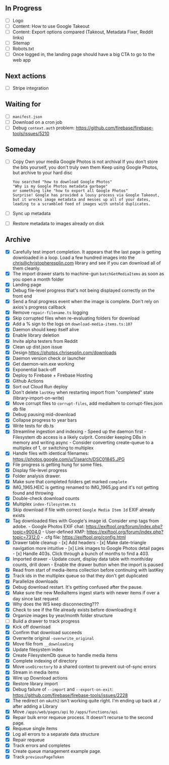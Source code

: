 ## In Progress

- [ ] Logo
- [ ] Content: How to use Google Takeout
- [ ] Content: Export options compared (Takeout, Metadata Fixer, Reddit links)
- [ ] Sitemap
- [ ] Robots.txt
- [ ] Once logged in, the landing page should have a big CTA to go to the web app

## Next actions

- [ ] Stripe integration

## Waiting for

- [ ] `manifest.json`
- [ ] Download on a cron job
- [ ] Debug `context.auth` problem: https://github.com/firebase/firebase-tools/issues/5210

## Someday

- [ ] Copy
      Own your media
      Google Photos is not archival
      If you don't store the bits yourself, you don't truly own them
      Keep using Google Photos, but archive to your hard disc

      You searched "how to download Google Photos"
      "Why is my Google Photos metadata garbage"
      or something like "how to export all Google Photos"
      Surprise! Google has provided a lousy process via Google Takeout,
      but it wrecks image metadata and messes up all of your dates,
      leading to a scrambled feed of images with untold duplicates.

- [ ] Sync up metadata
- [ ] Restore metadata to images already on disk

## Archive

- [x] Carefully test import completion. It appears that the last page is getting downloaded in a loop. Load a few hundred images into the chris@christopheresplin.com library and see if you can download all of them cleanly.
- [x] The import drawer starts to machine-gun `batchGetMediaItems` as soon as you open a month folder
- [x] Landing page
- [x] Debug file-level progress that's not being displayed correctly on the front end
- [x] Send a final progress event when the image is complete. Don't rely on axios's progress callback
- [x] Remove `repair-filename.ts` logging
- [x] Skip corrupted files when re-evaluating folders for download
- [x] Add a % sign to the logs on `download-media-items.ts:107`
- [x] Daemon should keep itself alive
- [x] Enable library deletion
- [x] Invite alpha testers from Reddit
- [x] Clean up dist.json issue
- [x] Design https://photos.chrisesplin.com/downloads
- [x] Daemon version check or launcher
- [x] Get daemon-win.exe working
- [x] Exponential back-off
- [x] Deploy to Firebase + Firebase Hosting
- [x] Github Actions
- [x] Sort out Cloud Run deploy
- [x] Don't delete `lastKey` when restarting import from "completed" state (library-import-on-write)
- [x] Move corrupt files to `corrupt-files`, add mediaItem to corrupt-files.json db file
- [x] Debug pausing mid-download
- [x] Collapse progress to year bars
- [x] Write tests for db.ts
- [x] Streamline ingestion and indexing - Speed up the daemon first - Filesystem db access is a likely culprit. Consider keeping DBs in memory and writing async - Consider converting create-queue to a multiplex of 1, or switching to multiplex
- [x] Handle files with identical filenames: https://photos.google.com/u/1/search/DSC01845.JPG
- [x] File progress is getting hung for some files.
- [x] Display file-level progress
- [x] Folder analysis drawer.
- [x] Make sure that completed folders get marked `complete`
- [x] IMG_1965.HEIC is getting renamed to IMG_1965.jpg and it's not getting found and throwing
- [x] Double-check download counts
- [x] Multiplex `index-filesystem.ts`
- [x] Skip download if file with correct `Google Media Item Id` EXIF already exists
- [x] Tag downloaded files with Google's image id. Consider xmp tags from adobe. - Google Photos EXIF chat: https://exiftool.org/forum/index.php?topic=9004.0 - User-defined XMP: https://exiftool.org/forum/index.php?topic=7312.0 - .cfg file: https://exiftool.org/config.html
- [x] Drawer table cleanup - [x] Add headers - [x] Make date-triangle navigation more intuitive - [x] Link images to Google Photos detail pages - [x] Handle 403s. Click through a bunch of months to find a 403.
- [x] Imported drawer - Update count, display data table with month/day counts, drill down - Enable the drawer button when the import is paused
- [x] Read from start of media-items collection before continuing with lastKey
- [x] Track ids in the multiplex queue so that they don't get duplicated
- [x] Parallelize downloads
- [x] Debug download restart. It's getting confused after the pause.
- [x] Make sure the new MediaItems ingest starts with newer items if over a day since last request
- [x] Why does the WS keep disconnecting???
- [x] Check to see if the file already exists before downloading it
- [x] Organize images by year/month folder structure
- [ ] Build a drawer to track progress
- [x] Kick off download
- [x] Confirm that download succeeds
- [x] Overwrite original `-overwrite_original`
- [x] Move file from `__downloading`
- [x] Update filesystem index
- [x] Create FilesystemDb queue to handle media items
- [x] Complete indexing of directory
- [x] Move `useDirectory` to a shared context to prevent out-of-sync errors
- [x] Stream in media items
- [x] Wire up Download actions
- [x] Restore library import
- [x] Debug failure of `--import` and `--export-on-exit`: https://github.com/firebase/firebase-tools/issues/2228
- [x] The redirect on `oAuth2` isn't working quite right. I'm ending up back at `/` after adding a Library
- [x] Move `/apps/web/pages/api` to `/apps/functions/api`
- [x] Repair bulk error requeue process. It doesn't recurse to the second page.
- [x] Requeue single items
- [x] Log all errors to a separate data structure
- [x] Repair requeue
- [x] Track errors and completes
- [x] Create queue management example page.
- [x] Track `previousPageToken`
